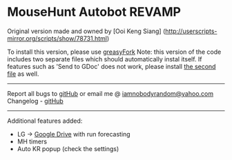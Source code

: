 MouseHunt Autobot REVAMP
=========

Original version made and owned by [Ooi Keng Siang]
(http://userscripts-mirror.org/scripts/show/78731.html)

To install this version, please use [greasyFork](https://greasyfork.org/en/scripts/6092-mousehunt-autobot)
Note: this version of the code includes two separate files which should automatically instal itself. If features such as 'Send to GDoc' does not work, please install [the second file](https://greasyfork.org/en/scripts/6094-mousehunt-autobot-additional-thing) as well.

*****
Report all bugs to [gitHub](https://github.com/nobodyrandom/mhAutobot/issues) or email me @ <iamnobodyrandom@yahoo.com>   
Changelog - [gitHub](https://github.com/nobodyrandom/mhAutobot/commits/master)
*****
Additional features added:
*	LG -> [Google Drive](https://docs.google.com/spreadsheet/ccc?key=0Ag_KH_nuVUjbdGtldjJkWUJ4V1ZpUDVwd1FVM0RTM1E&usp=sharing) with run forecasting
*	MH timers
*	Auto KR popup (check the settings)